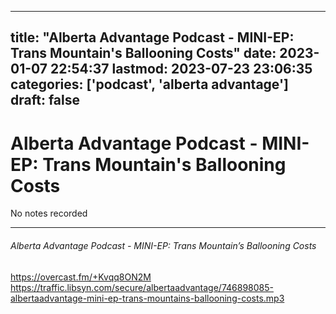 
---
title: "Alberta Advantage Podcast - MINI-EP: Trans Mountain's Ballooning Costs"
date: 2023-01-07 22:54:37
lastmod: 2023-07-23 23:06:35
categories: ['podcast', 'alberta advantage']
draft: false
---


# Alberta Advantage Podcast - MINI-EP: Trans Mountain's Ballooning Costs

No notes recorded

- - -
###### Alberta Advantage Podcast - MINI-EP: Trans Mountain’s Ballooning Costs

https://overcast.fm/+Kvqq8ON2M  
https://traffic.libsyn.com/secure/albertaadvantage/746898085-albertaadvantage-mini-ep-trans-mountains-ballooning-costs.mp3

<!-- #public #podcast #alberta advantage# -->

<!-- {BearID:66910C2F-0368-4A8F-A2A1-BDE5CFE33488-28016-00002D97DCB13378} -->
